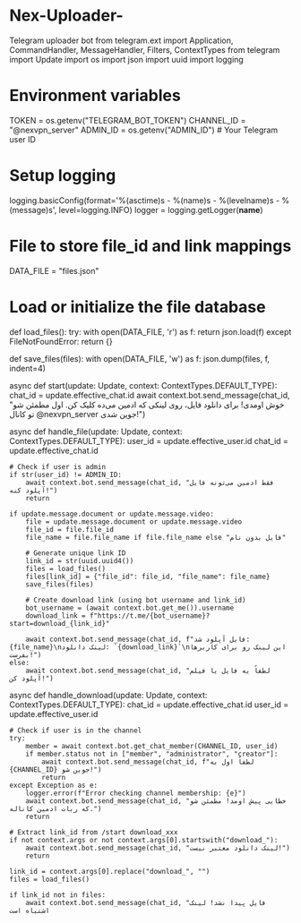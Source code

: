 # Nex-Uploader-
Telegram uploader bot
<xaiArtifact artifact_id="1aef1bb4-9489-49ba-9829-f4c2234403c8" artifact_version_id="8d003e7e-3cff-4bb4-84ef-61030c8a0ea4" title="bot.py" contentType="text/python">
from telegram.ext import Application, CommandHandler, MessageHandler, Filters, ContextTypes
from telegram import Update
import os
import json
import uuid
import logging

# Environment variables
TOKEN = os.getenv("TELEGRAM_BOT_TOKEN")
CHANNEL_ID = "@nexvpn_server"
ADMIN_ID = os.getenv("ADMIN_ID")  # Your Telegram user ID

# Setup logging
logging.basicConfig(format='%(asctime)s - %(name)s - %(levelname)s - %(message)s', level=logging.INFO)
logger = logging.getLogger(__name__)

# File to store file_id and link mappings
DATA_FILE = "files.json"

# Load or initialize the file database
def load_files():
    try:
        with open(DATA_FILE, 'r') as f:
            return json.load(f)
    except FileNotFoundError:
        return {}

def save_files(files):
    with open(DATA_FILE, 'w') as f:
        json.dump(files, f, indent=4)

async def start(update: Update, context: ContextTypes.DEFAULT_TYPE):
    chat_id = update.effective_chat.id
    await context.bot.send_message(chat_id, "خوش اومدی! برای دانلود فایل، روی لینکی که ادمین می‌ده کلیک کن. اول مطمئن شو تو کانال @nexvpn_server جوین شدی!")

async def handle_file(update: Update, context: ContextTypes.DEFAULT_TYPE):
    user_id = update.effective_user.id
    chat_id = update.effective_chat.id
    
    # Check if user is admin
    if str(user_id) != ADMIN_ID:
        await context.bot.send_message(chat_id, "فقط ادمین می‌تونه فایل آپلود کنه!")
        return

    if update.message.document or update.message.video:
        file = update.message.document or update.message.video
        file_id = file.file_id
        file_name = file.file_name if file.file_name else "فایل بدون نام"
        
        # Generate unique link ID
        link_id = str(uuid.uuid4())
        files = load_files()
        files[link_id] = {"file_id": file_id, "file_name": file_name}
        save_files(files)
        
        # Create download link (using bot username and link_id)
        bot_username = (await context.bot.get_me()).username
        download_link = f"https://t.me/{bot_username}?start=download_{link_id}"
        
        await context.bot.send_message(chat_id, f"فایل آپلود شد: {file_name}\nلینک دانلود: `{download_link}`\nاین لینک رو برای کاربرها بفرست!")
    else:
        await context.bot.send_message(chat_id, "لطفاً یه فایل یا فیلم آپلود کن!")

async def handle_download(update: Update, context: ContextTypes.DEFAULT_TYPE):
    chat_id = update.effective_chat.id
    user_id = update.effective_user.id
    
    # Check if user is in the channel
    try:
        member = await context.bot.get_chat_member(CHANNEL_ID, user_id)
        if member.status not in ["member", "administrator", "creator"]:
            await context.bot.send_message(chat_id, f"لطفاً اول به {CHANNEL_ID} جوین شو!")
            return
    except Exception as e:
        logger.error(f"Error checking channel membership: {e}")
        await context.bot.send_message(chat_id, "خطایی پیش اومد! مطمئن شو که ربات ادمین کاناله.")
        return

    # Extract link_id from /start download_xxx
    if not context.args or not context.args[0].startswith("download_"):
        await context.bot.send_message(chat_id, "لینک دانلود معتبر نیست!")
        return

    link_id = context.args[0].replace("download_", "")
    files = load_files()
    
    if link_id not in files:
        await context.bot.send_message(chat_id, "فایل پیدا نشد! لینک اشتباه است
